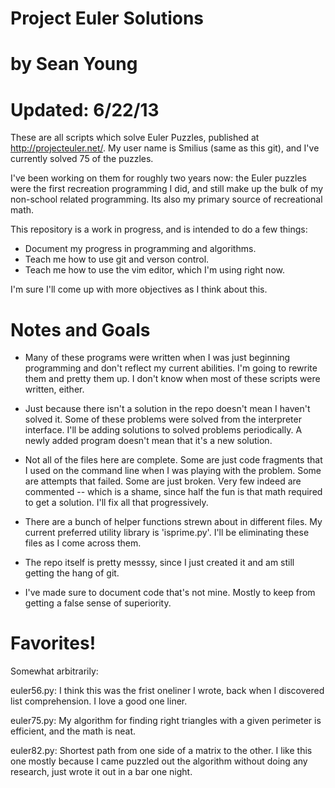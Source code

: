 #	Project Euler Solutions		#
#		by Sean Young		#
# 		Updated: 6/22/13	#

These are all scripts which solve Euler Puzzles, published at http://projecteuler.net/. My user name is Smilius (same as this git), and I've currently solved 75 of the puzzles.

I've been working on them for roughly two years now: the Euler puzzles were the first recreation programming I did, and still make up the bulk of my non-school related programming. Its also my primary source of recreational math.

This repository is a work in progress, and is intended to do a few things:

* Document my progress in programming and algorithms.
* Teach me how to use git and verson control.
* Teach me how to use the vim editor, which I'm using right now. 

I'm sure I'll come up with more objectives as I think about this.


# 		Notes and Goals		#	

* Many of these programs were written when I was just beginning programming and don't reflect my current abilities. I'm going to rewrite them and pretty them up. I don't know when most of these scripts were written, either. 
  
* Just because there isn't a solution in the repo doesn't mean I haven't solved it. Some of these problems were solved from the interpreter interface. I'll be adding solutions to solved problems  periodically. A newly added program doesn't mean that it's a new solution.

* Not all of the files here are complete. Some are just code fragments that I used on the command line when I was playing with the problem. Some are attempts that failed. Some are just broken. Very few indeed are commented -- which is a shame, since half the fun is that math required to get a solution.  I'll fix all that progressively. 

* There are a bunch of helper functions strewn about in different files. My current preferred utility library is 'isprime.py'. I'll be eliminating these files as I come across them.  

* The repo itself is pretty messsy, since I just created it and am still getting the hang of git. 

* I've made sure to document code that's not mine. Mostly to keep from getting a false sense of superiority.

#	Favorites!	#

Somewhat arbitrarily:

euler56.py: I think this was the frist oneliner I wrote, back when I discovered list comprehension. I love a good one liner.

euler75.py: My algorithm for finding right triangles with a given perimeter is efficient, and the math is neat. 

euler82.py: Shortest path from one side of a matrix to the other.  I like this one mostly because I came puzzled out the algorithm without doing any research, just wrote it out in a bar one night.
